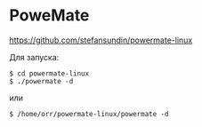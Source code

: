 # PoweMate

https://github.com/stefansundin/powermate-linux

Для запуска:

```
$ cd powermate-linux
$ ./powermate -d
```

или

```
$ /home/orr/powermate-linux/powermate -d
```